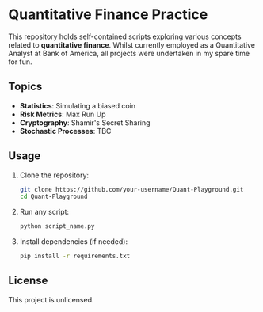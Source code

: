 # Quantitative Finance Practice

This repository holds self-contained scripts exploring various concepts related to **quantitative finance**. Whilst currently employed as a Quantitative Analyst at Bank of America, all projects were undertaken in my spare time for fun.

## Topics
- **Statistics**: Simulating a biased coin
- **Risk Metrics**: Max Run Up
- **Cryptography**: Shamir's Secret Sharing
- **Stochastic Processes**: TBC

## Usage

1. Clone the repository:
    ```bash
    git clone https://github.com/your-username/Quant-Playground.git
    cd Quant-Playground
    ```
    
3. Run any script:
    ```bash
    python script_name.py
    ```

4. Install dependencies (if needed):
    ```bash
    pip install -r requirements.txt
    ```

## License
This project is unlicensed.
